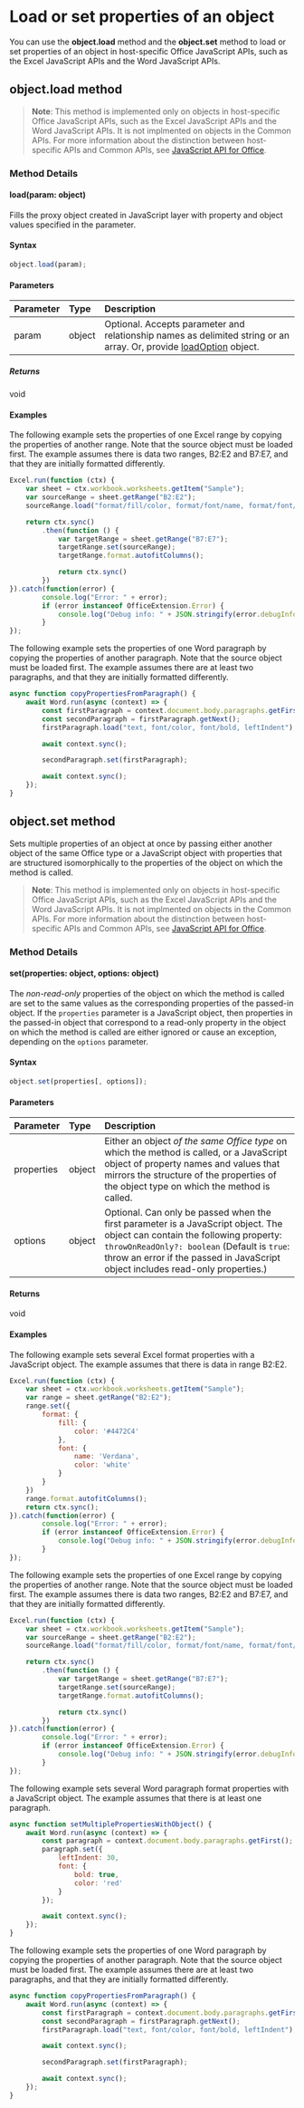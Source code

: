 # Load or set properties of an object

You can use the **object.load** method and the **object.set** method to load or set properties of an object in host-specific Office JavaScript APIs, such as the Excel JavaScript APIs and the Word JavaScript APIs.

## object.load method

> **Note**: This method is implemented only on objects in host-specific Office JavaScript APIs, such as the Excel JavaScript APIs and the Word JavaScript APIs. It is not implmented on objects in the Common APIs. For more information about the distinction between host-specific APIs and Common APIs, see [JavaScript API for Office](https://dev.office.com/reference/add-ins/javascript-api-for-office).

### Method Details

#### load(param: object)
Fills the proxy object created in JavaScript layer with property and object values specified in the parameter.

#### Syntax
```js
object.load(param);
```

#### Parameters
| Parameter	   | Type	|Description|
|:---------------|:--------|:----------|
|param|object|Optional. Accepts parameter and relationship names as delimited string or an array. Or, provide [loadOption](loadoption.md) object.|

##### Returns
void

#### Examples

The following example sets the properties of one Excel range by copying the properties of another range. Note that the source object must be loaded first. The example assumes there is data two ranges, B2:E2 and B7:E7, and that they are initially formatted differently.

```js
Excel.run(function (ctx) { 
    var sheet = ctx.workbook.worksheets.getItem("Sample");
    var sourceRange = sheet.getRange("B2:E2");
    sourceRange.load("format/fill/color, format/font/name, format/font/color");

    return ctx.sync()
        .then(function () {
            var targetRange = sheet.getRange("B7:E7");
            targetRange.set(sourceRange); 
            targetRange.format.autofitColumns();

            return ctx.sync()        
        })     
}).catch(function(error) {
		console.log("Error: " + error);
		if (error instanceof OfficeExtension.Error) {
			console.log("Debug info: " + JSON.stringify(error.debugInfo));
		}
});
```

The following example sets the properties of one Word paragraph by copying the properties of another paragraph. Note that the source object must be loaded first. The example assumes there are at least two paragraphs, and that they are initially formatted differently.

```js
async function copyPropertiesFromParagraph() {
    await Word.run(async (context) => {
        const firstParagraph = context.document.body.paragraphs.getFirst();
        const secondParagraph = firstParagraph.getNext();
        firstParagraph.load("text, font/color, font/bold, leftIndent");

        await context.sync();

        secondParagraph.set(firstParagraph);

        await context.sync();
    });
}
```



## object.set method
Sets multiple properties of an object at once by passing either another object of the same Office type or a JavaScript object with properties that are structured isomorphically to the properties of the object on which the method is called.

> **Note**: This method is implemented only on objects in host-specific Office JavaScript APIs, such as the Excel JavaScript APIs and the Word JavaScript APIs. It is not implmented on objects in the Common APIs. For more information about the distinction between host-specific APIs and Common APIs, see [JavaScript API for Office](https://dev.office.com/reference/add-ins/javascript-api-for-office).

### Method Details

#### set(properties: object, options: object)
The *non-read-only* properties of the object on which the method is called are set to the same values as the corresponding properties of the passed-in object.
If the `properties` parameter is a JavaScript object, then properties in the passed-in object that correspond to a read-only property in the object on which the method is called are either ignored or cause an exception, depending on the `options` parameter.

#### Syntax

```js
object.set(properties[, options]);
```

#### Parameters

| Parameter	   | Type	|Description|
|:---------------|:--------|:----------|
|properties|object|Either an object *of the same Office type* on which the method is called, or a JavaScript object of property names and values that mirrors the structure of the properties of the object type on which the method is called.|
|options|object|Optional. Can only be passed when the first parameter is a JavaScript object. The object can contain the following property: `throwOnReadOnly?: boolean` (Default is `true`: throw an error if the passed in JavaScript object includes read-only properties.)|

#### Returns

void    

#### Examples

The following example sets several Excel format properties with a JavaScript object. The example assumes that there is data in range B2:E2.

```js
Excel.run(function (ctx) { 
    var sheet = ctx.workbook.worksheets.getItem("Sample");
    var range = sheet.getRange("B2:E2");
    range.set({
        format: {
            fill: {
                color: '#4472C4'
            },
            font: {
                name: 'Verdana',
                color: 'white'
            }
        }
    })
    range.format.autofitColumns();
	return ctx.sync(); 
}).catch(function(error) {
		console.log("Error: " + error);
		if (error instanceof OfficeExtension.Error) {
			console.log("Debug info: " + JSON.stringify(error.debugInfo));
		}
});
```

The following example sets the properties of one Excel range by copying the properties of another range. Note that the source object must be loaded first. The example assumes there is data two ranges, B2:E2 and B7:E7, and that they are initially formatted differently.

```js
Excel.run(function (ctx) { 
    var sheet = ctx.workbook.worksheets.getItem("Sample");
    var sourceRange = sheet.getRange("B2:E2");
    sourceRange.load("format/fill/color, format/font/name, format/font/color");

    return ctx.sync()
        .then(function () {
            var targetRange = sheet.getRange("B7:E7");
            targetRange.set(sourceRange); 
            targetRange.format.autofitColumns();

            return ctx.sync()        
        })     
}).catch(function(error) {
		console.log("Error: " + error);
		if (error instanceof OfficeExtension.Error) {
			console.log("Debug info: " + JSON.stringify(error.debugInfo));
		}
});
```

The following example sets several Word paragraph format properties with a JavaScript object. The example assumes that there is at least one paragraph.

```js
async function setMultiplePropertiesWithObject() {
    await Word.run(async (context) => {
        const paragraph = context.document.body.paragraphs.getFirst();
        paragraph.set({
            leftIndent: 30,
            font: {
                bold: true,
                color: 'red'
            }
        });

        await context.sync();
    });
}
```

The following example sets the properties of one Word paragraph by copying the properties of another paragraph. Note that the source object must be loaded first. The example assumes there are at least two paragraphs, and that they are initially formatted differently.

```js
async function copyPropertiesFromParagraph() {
    await Word.run(async (context) => {
        const firstParagraph = context.document.body.paragraphs.getFirst();
        const secondParagraph = firstParagraph.getNext();
        firstParagraph.load("text, font/color, font/bold, leftIndent");

        await context.sync();

        secondParagraph.set(firstParagraph);

        await context.sync();
    });
}
```